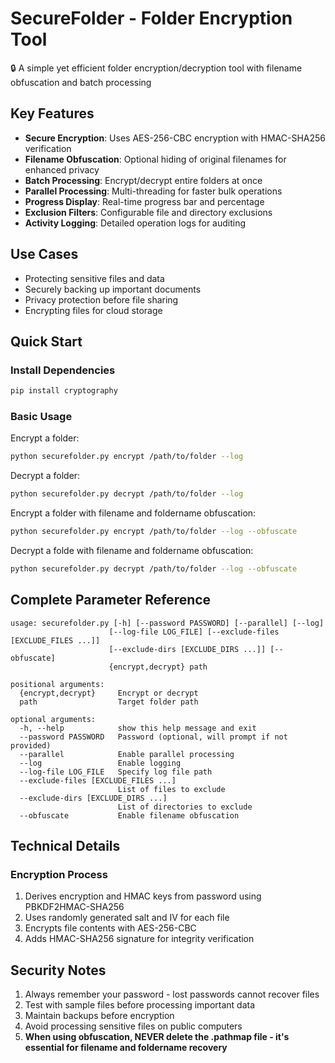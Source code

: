 # SecureFolder - Folder Encryption Tool

🔒 A simple yet efficient folder encryption/decryption tool with filename obfuscation and batch processing

## Key Features

- **Secure Encryption**: Uses AES-256-CBC encryption with HMAC-SHA256 verification
- **Filename Obfuscation**: Optional hiding of original filenames for enhanced privacy
- **Batch Processing**: Encrypt/decrypt entire folders at once
- **Parallel Processing**: Multi-threading for faster bulk operations
- **Progress Display**: Real-time progress bar and percentage
- **Exclusion Filters**: Configurable file and directory exclusions
- **Activity Logging**: Detailed operation logs for auditing

## Use Cases

- Protecting sensitive files and data
- Securely backing up important documents
- Privacy protection before file sharing
- Encrypting files for cloud storage

## Quick Start

### Install Dependencies
```bash
pip install cryptography
```

### Basic Usage
Encrypt a folder:
```bash
python securefolder.py encrypt /path/to/folder --log
```

Decrypt a folder:
```bash
python securefolder.py decrypt /path/to/folder --log
```

Encrypt a folder with filename and foldername obfuscation:
```bash
python securefolder.py encrypt /path/to/folder --log --obfuscate
```

Decrypt a folde with filename and foldername obfuscation:
```bash
python securefolder.py decrypt /path/to/folder --log --obfuscate
```

## Complete Parameter Reference
```
usage: securefolder.py [-h] [--password PASSWORD] [--parallel] [--log] 
                      [--log-file LOG_FILE] [--exclude-files [EXCLUDE_FILES ...]]
                      [--exclude-dirs [EXCLUDE_DIRS ...]] [--obfuscate]
                      {encrypt,decrypt} path

positional arguments:
  {encrypt,decrypt}     Encrypt or decrypt
  path                  Target folder path

optional arguments:
  -h, --help            show this help message and exit
  --password PASSWORD   Password (optional, will prompt if not provided)
  --parallel            Enable parallel processing
  --log                 Enable logging
  --log-file LOG_FILE   Specify log file path
  --exclude-files [EXCLUDE_FILES ...]
                        List of files to exclude
  --exclude-dirs [EXCLUDE_DIRS ...]
                        List of directories to exclude
  --obfuscate           Enable filename obfuscation
```

## Technical Details
### Encryption Process
1. Derives encryption and HMAC keys from password using PBKDF2HMAC-SHA256
2. Uses randomly generated salt and IV for each file
3. Encrypts file contents with AES-256-CBC
4. Adds HMAC-SHA256 signature for integrity verification

## Security Notes
1. Always remember your password - lost passwords cannot recover files
2. Test with sample files before processing important data
3. Maintain backups before encryption
4. Avoid processing sensitive files on public computers
5. **When using obfuscation, NEVER delete the .pathmap file - it's essential for filename and foldername recovery**
